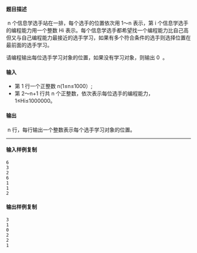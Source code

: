 #### 题目描述

 n 个信息学选手站在一排，每个选手的位置依次用 1～n 表示，第 i 个信息学选手的编程能力用一个整数 Hi 表示。每个信息学选手都希望找一个编程能力比自己高但又与自己编程能力最接近的选手学习，如果有多个符合条件的选手则选择位置在最前面的选手学习。

请编程输出每位选手学习对象的位置，如果没有学习对象，则输出 0  。

#### 输入

-   第 1 行一个正整数 n(1≤n≤1000）;
-   第 2～n+1 行共 n 个正整数，依次表示每位选手的编程能力，1≤Hi≤1000000。

#### 输出

 n 行，每行输出一个整数表示每个选手学习对象的位置。

___

#### 输入样例复制

```
6
3
2
6    
1
1
2
```

#### 输出样例复制

```
3
1
0
2
2
1
```
